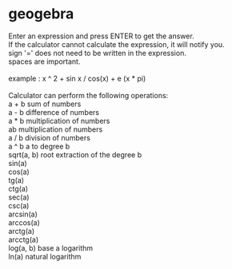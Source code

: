 # geogebra

Enter an expression and press ENTER to get the answer. <br />
If the calculator cannot calculate the expression, it will notify you. <br />
sign '=' does not need to be written in the expression. <br />
spaces are important. <br />
<br />
example : x ^ 2 + sin x / cos(x) + e (x * pi) <br />
<br />
Calculator can perform the following operations: <br />
a + b                    sum of numbers <br />
a - b                    difference of numbers <br />
a * b                    multiplication of numbers <br />
ab                       multiplication of numbers <br />
a / b                    division of numbers <br />
a ^ b                   a to degree b <br />
sqrt(a, b)               root extraction of the degree b <br />
sin(a) <br />
cos(a) <br />
tg(a) <br />
ctg(a) <br />
sec(a) <br />
csc(a) <br />
arcsin(a) <br />
arccos(a) <br />
arctg(a) <br />
arcctg(a) <br />
log(a, b)                 base a logarithm <br />
ln(a)                     natural logarithm <br />
